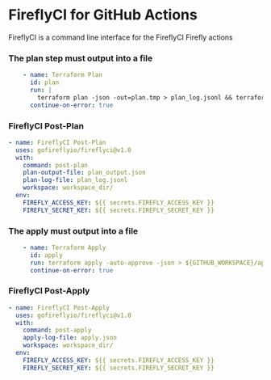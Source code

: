 # FireflyCI for GitHub Actions

FireflyCI is a command line interface for the FireflyCI Firefly actions

### The plan step must output into a file
```yaml
    - name: Terraform Plan
      id: plan
      run: |
        terraform plan -json -out=plan.tmp > plan_log.jsonl && terraform show -json plan.tmp > ${GITHUB_WORKSPACE}/plan_output.json
      continue-on-error: true
```

### FireflyCI Post-Plan
```yaml
- name: FireflyCI Post-Plan
  uses: gofireflyio/fireflyci@v1.0
  with:
    command: post-plan
    plan-output-file: plan_output.json
    plan-log-file: plan_log.jsonl
    workspace: workspace_dir/
  env:
    FIREFLY_ACCESS_KEY: ${{ secrets.FIREFLY_ACCESS_KEY }}
    FIREFLY_SECRET_KEY: ${{ secrets.FIREFLY_SECRET_KEY }}
```

### The apply must output into a file
```yaml
    - name: Terraform Apply
      id: apply
      run: terraform apply -auto-approve -json > ${GITHUB_WORKSPACE}/apply_log.json
      continue-on-error: true
```

### FireflyCI Post-Apply
```yaml
- name: FireflyCI Post-Apply
  uses: gofireflyio/fireflyci@v1.0
  with:
    command: post-apply
    apply-log-file: apply.json
    workspace: workspace_dir/
  env:
    FIREFLY_ACCESS_KEY: ${{ secrets.FIREFLY_ACCESS_KEY }}
    FIREFLY_SECRET_KEY: ${{ secrets.FIREFLY_SECRET_KEY }}
```


